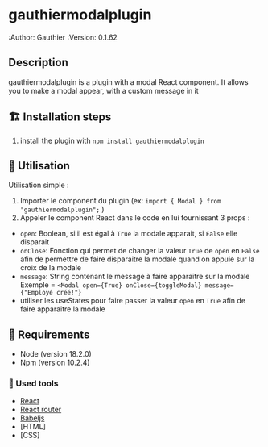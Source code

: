 # gauthiermodalplugin

:Author: Gauthier
:Version: $0.1.62$

## Description


gauthiermodalplugin is a plugin with a modal React component. It allows you to make a modal appear, with a custom message in it

## 🏗️ Installation steps

1. install the plugin with `npm install gauthiermodalplugin`

## 🚀 Utilisation

Utilisation simple :
1. Importer le component du plugin (ex: `import { Modal } from "gauthiermodalplugin";` )
2. Appeler le component React  dans le code en lui fournissant 3 props :
  - `open`: Boolean, si il est égal à `True` la modale apparait, si `False` elle disparait
  - `onClose`: Fonction qui permet de changer la valeur `True` de `open` en `False` afin de permettre de faire disparaitre la modale quand on appuie sur la croix de la modale
  - `message`: String contenant le message à faire apparaitre sur la modale
  Exemple = `<Modal open={True} onClose={toggleModal} message={"Employé créé!"}`
  - utiliser les useStates pour faire passer la valeur `open` en `True` afin de faire apparaitre la modale


## 🚀 Requirements

- Node (version 18.2.0)
- Npm (version 10.2.4)

### 🔧 Used tools

- [React](https://reactjs.org/)
- [React router](https://reactrouter.com/en/)
- [Babeljs](https://babeljs.io/)
- [HTML]
- [CSS]
